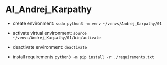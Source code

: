 # AI_Andrej_Karpathy

- create environment:
    `sudo python3 -m venv ~/venvs/Andrej_Karpathy/01`

- activate virtual environment:
    `source ~/venvs/Andrej_Karpathy/01/bin/activate`

- deactivate environment:
    `deactivate`

- install requirements
    `python3 -m pip install -r ./requirements.txt`